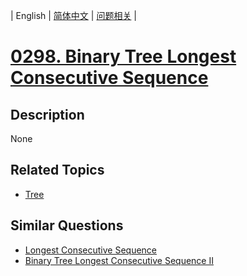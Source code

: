 
| English | [简体中文](README.md) | [问题相关](QUESTION.md) |
# [0298. Binary Tree Longest Consecutive Sequence](https://leetcode-cn.com/problems/binary-tree-longest-consecutive-sequence/)
## Description
None
## Related Topics
- [Tree](https://leetcode-cn.com/tag/tree)
## Similar Questions
- [Longest Consecutive Sequence](../0128/README_EN.md)
- [Binary Tree Longest Consecutive Sequence II](../0549/README_EN.md)

